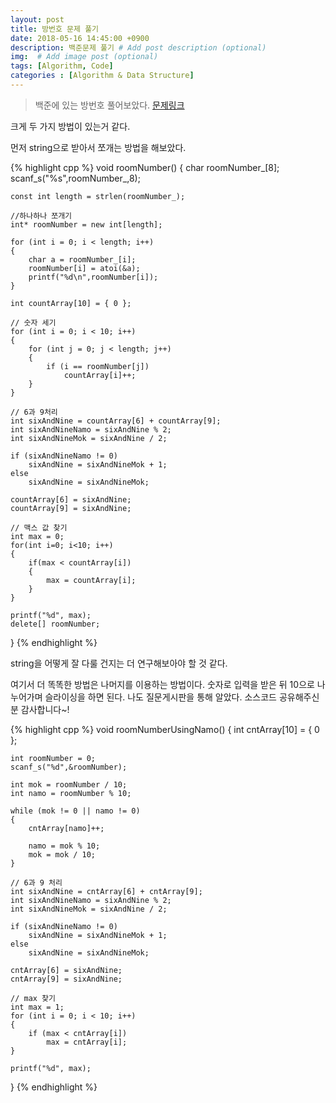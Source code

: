 ```yaml
---
layout: post
title: 방번호 문제 풀기
date: 2018-05-16 14:45:00 +0900
description: 백준문제 풀기 # Add post description (optional)
img:  # Add image post (optional)
tags: [Algorithm, Code]
categories : [Algorithm & Data Structure]
---
```


> 백준에 있는 방번호 풀어보았다. [문제링크](https://www.acmicpc.net/problem/1475)

크게 두 가지 방법이 있는거 같다.

먼저 string으로 받아서 쪼개는 방법을 해보았다.

{% highlight cpp %}
void roomNumber()
{
	char roomNumber_[8];
	scanf_s("%s",roomNumber_,8);

	const int length = strlen(roomNumber_);

	//하나하나 쪼개기
	int* roomNumber = new int[length];

	for (int i = 0; i < length; i++)
	{
		char a = roomNumber_[i];
		roomNumber[i] = atoi(&a);
		printf("%d\n",roomNumber[i]);
	}

	int countArray[10] = { 0 };

	// 숫자 세기
	for (int i = 0; i < 10; i++)
	{
		for (int j = 0; j < length; j++)
		{
			if (i == roomNumber[j])
				countArray[i]++;
		}
	}

	// 6과 9처리
	int sixAndNine = countArray[6] + countArray[9];
	int sixAndNineNamo = sixAndNine % 2;
	int sixAndNineMok = sixAndNine / 2;
	
	if (sixAndNineNamo != 0)
		sixAndNine = sixAndNineMok + 1;
	else
		sixAndNine = sixAndNineMok;

	countArray[6] = sixAndNine;
	countArray[9] = sixAndNine;

	// 맥스 값 찾기
	int max = 0;
	for(int i=0; i<10; i++)
	{
		if(max < countArray[i])
		{ 
			max = countArray[i];
		}
	}

	printf("%d", max);
	delete[] roomNumber;
}
{% endhighlight %}

string을 어떻게 잘 다룰 건지는 더 연구해보아야 할 것 같다.

여기서 더 똑똑한 방법은 나머지를 이용하는 방법이다. 숫자로 입력을 받은 뒤 10으로 나누어가며 슬라이싱을 하면 된다. 나도 질문게시판을 통해 알았다. 소스코드 공유해주신 분 감사합니다~!

{% highlight cpp %}
void roomNumberUsingNamo()
{
	int cntArray[10] = { 0 };

	int roomNumber = 0;
	scanf_s("%d",&roomNumber);

	int mok = roomNumber / 10;
	int namo = roomNumber % 10;
	
	while (mok != 0 || namo != 0)
	{
		cntArray[namo]++;

		namo = mok % 10;
		mok = mok / 10;
	}

	// 6과 9 처리
	int sixAndNine = cntArray[6] + cntArray[9];
	int sixAndNineNamo = sixAndNine % 2;
	int sixAndNineMok = sixAndNine / 2;

	if (sixAndNineNamo != 0)
		sixAndNine = sixAndNineMok + 1;
	else
		sixAndNine = sixAndNineMok;

	cntArray[6] = sixAndNine;
	cntArray[9] = sixAndNine;

	// max 찾기
	int max = 1;
	for (int i = 0; i < 10; i++)
	{
		if (max < cntArray[i])
			max = cntArray[i];
	}

	printf("%d", max);
}
{% endhighlight %}
